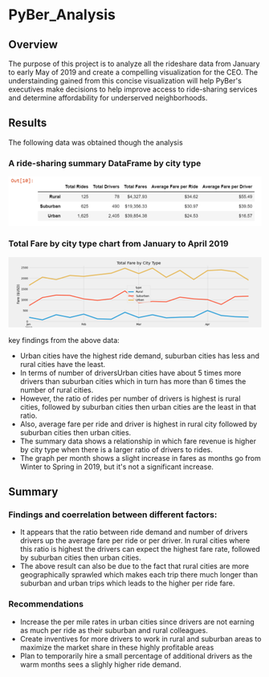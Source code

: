 # PyBer_Analysis
## Overview 
The purpose of this project is to analyze all the rideshare data from January to early May of 2019 and create a compelling visualization for the CEO. The understainding gained from this concise visualization will help PyBer's executives make decisions to help improve access to ride-sharing services and determine affordability for underserved neighborhoods.


## Results 
The following data was obtained though the analysis
### A ride-sharing summary DataFrame by city type
   ![IMAGE_DESCRIPTION](/analysis/summary-dataframe.png)
### Total Fare by city type chart from January to April 2019
   ![IMAGE_DESCRIPTION](/analysis/PyBer_fare_summary.png)

key findings from the above data:
- Urban cities have the highest ride demand, suburban cities has less and rural cities have the least.
- In terms of number of driversUrban cities have about 5 times more drivers than suburban cities which in turn has more than 6 times the number of rural cities.
- However, the ratio of rides per number of drivers is highest is rural cities, followed by suburban cities then urban cities are the least in that ratio.
- Also, average fare per ride and driver is highest in rural city  followed by suburban cities then urban cities. 
- The summary data shows a relationship in which fare revenue is higher by city type when there is a larger ratio of drivers to rides. 
- The graph per month shows a slight increase in fares as months go from Winter to Spring in 2019, but it's not a significant increase.

## Summary

### Findings and coerrelation between different factors: 
- It appears that the ratio between ride demand and number of drivers drivers up the average fare per ride or per driver. In rural cities where this ratio is highest the drivers can expect the highest fare rate, followed by suburban cities then urban cities. 
- The above result can also be due to the fact that rural cities are more geographically sprawled which makes each trip there much longer than suburban and urban trips which leads to the higher per ride fare.

### Recommendations
- Increase the per mile rates in urban cities since drivers are not earning as much per ride as their suburban and rural colleagues.
- Create inventives for more drivers to work in rural and suburban areas to maximize the market share in these highly profitable areas
- Plan to temporarily hire a small percentage of additional drivers as the warm months sees a slighly higher ride demand.
